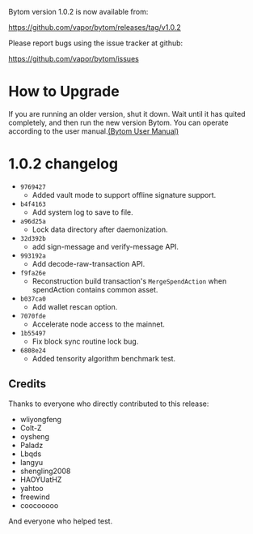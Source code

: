 Bytom version 1.0.2 is now available from:

  https://github.com/vapor/bytom/releases/tag/v1.0.2


Please report bugs using the issue tracker at github:

  https://github.com/vapor/bytom/issues

How to Upgrade
===============

If you are running an older version, shut it down. Wait until it has quited completely, and then run the new version Bytom.
You can operate according to the user manual.[(Bytom User Manual)](URL 'https://bytom.io/wp-content/themes/freddo/images/wallet/BytomUsermanualV1.0_en.pdf')


1.0.2 changelog
================
- `9769427`
    + Added vault mode to support offline signature support. 
- `b4f4163`
    + Add system log to save to file.
- `a96d25a`
    + Lock data directory after daemonization.
- `32d392b`
    + add sign-message and verify-message API.
- `993192a`
    + Add decode-raw-transaction API.
- `f9fa26e`
    + Reconstruction build transaction's `MergeSpendAction` when spendAction contains common asset.
- `b037ca0`
    + Add wallet rescan option.
- `7070fde`
    + Accelerate node access to the mainnet.
- `1b55497`
    + Fix block sync routine lock bug.
- `6808e24`
    + Added tensority algorithm benchmark test. 

Credits
--------

Thanks to everyone who directly contributed to this release:
- wliyongfeng
- Colt-Z
- oysheng
- Paladz
- Lbqds
- langyu
- shengling2008
- HAOYUatHZ
- yahtoo
- freewind
- coocooooo

And everyone who helped test.